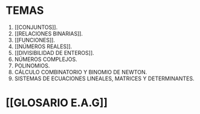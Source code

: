 # TEMAS
1. [[CONJUNTOS]].
2. [[RELACIONES BINARIAS]].
3. [[FUNCIONES]].
4. [[NÚMEROS REALES]].
5. [[DIVISIBILIDAD DE ENTEROS]].
6. NÚMEROS COMPLEJOS.
7. POLINOMIOS.
8. CÁLCULO COMBINATORIO Y BINOMIO DE NEWTON.
9. SISTEMAS DE ECUACIONES LINEALES, MATRICES Y DETERMINANTES.

# [[GLOSARIO E.A.G]] 
